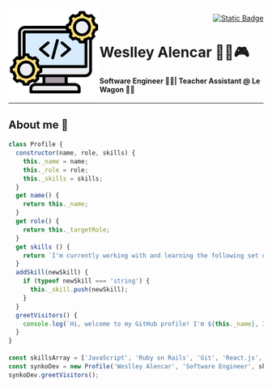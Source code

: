 <img align="left" src="software-development-icon.png" width="180px" height="180px">
<p align="right">
  <a href="https://www.linkedin.com/in/walencar/" target="_blank"><img alt="Static Badge" src="https://github.com/synkodev/synkodev/assets/69865585/4679c433-5c8c-44c0-9916-5a5aefe813e1" width="32px" height="32px"></a>
</p>
<div>
  <h1>Weslley Alencar 🏳️‍🌈🎮</h1>
  <h4>Software Engineer 🧑‍💻| Teacher Assistant @ Le Wagon 👨‍🏫</h4>
</div>


<hr>
<h2>About me 📰</h2>

```javascript
class Profile {
  constructor(name, role, skills) {
    this._name = name;
    this._role = role;
    this._skills = skills;
  }
  get name() {
    return this._name;
  }
  get role() {
    return this._targetRole;
  }
  get skills () {
    return `I'm currently working with and learning the following set of languages: ${this._skills.join(', ')}.`;
  }
  addSkill(newSkill) {
    if (typeof newSkill === 'string') {
      this._skill.push(newSkill);
    }
  }
  greetVisitors() {
    console.log(`Hi, welcome to my GitHub profile! I'm ${this._name}, I'm a ${this._role.toLowerCase()} and ${this.skills}`);
  }
}

const skillsArray = ['JavaScript', 'Ruby on Rails', 'Git', 'React.js', 'PostgreSQL', 'Microsoft SQL Server'];
const synkoDev = new Profile('Weslley Alencar', 'Software Engineer', skillsArray);
synkoDev.greetVisitors();
```

<!-- Leaving the lines below for future inspo :)

Here are some ideas to get you started:
- 👯 I’m looking to collaborate on ...
- 🤔 I’m looking for help with ...
- 📫 How to reach me: ...
- ⚡ Fun fact: ...
-->
